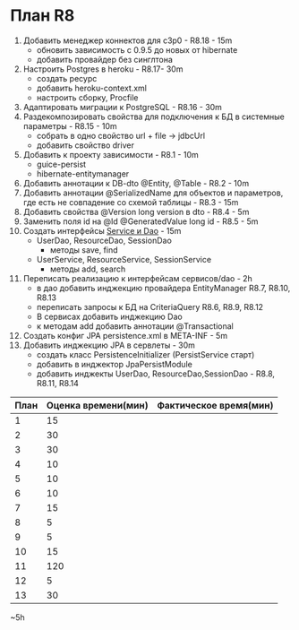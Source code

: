 # План R8
1. Добавить менеджер коннектов для c3p0 - R8.18 - 15m
    - обновить зависимость с 0.9.5 до новых от hibernate
    - добавить провайдер без синглтона 
2. Настроить Postgres в heroku - R8.17- 30m
    - создать ресурс 
    - добавить heroku-context.xml 
    - настроить сборку, Procfile
3. Адаптировать  миграции к PostgreSQL - R8.16 - 30m
4. Раздекомпозировать свойства для подключения к БД в системные параметры - R8.15 - 10m
    - собрать в одно свойство url + file -> jdbcUrl 
    - добавить свойство driver
5. Добавить к проекту зависимости - R8.1 - 10m 
    - guice-persist
    - hibernate-entitymanager
6. Добавить аннотации к DB-dto @Entity, @Table - R8.2 - 10m
7. Добавить аннотации @SerializedName для объектов и параметров, где есть не совпадение со схемой таблицы - R8.3 - 15m
8. Добавить свойства @Version long version в dto - R8.4 - 5m
9. Заменить поля id на @Id @GeneratedValue long id - R8.5 - 5m
10. Создать интерфейсы [Service и Dao](https://github.com/pratik006/java-tutorials/wiki/Google-Guice-with-JPA) - 15m
    - UserDao, ResourceDao, SessionDao
        - методы save, find
    - UserService, ResourceService, SessionService
        - методы add, search 
11. Переписать реализацию к интерфейсам сервисов/dao - 2h 
    - в дао добавить инджекцию провайдера EntityManager R8.7, R8.10, R8.13
    - переписать запросы к БД на CriteriaQuery  R8.6, R8.9, R8.12
    - В сервисах добавить инджекцию Dao
    - к методам add добавить аннотации @Transactional
12. Cоздать  конфиг JPA persistence.xml в META-INF - 5m
13. Добавить инджекцию JPA в сервлеты - 30m
    - создать класс PersistenceInitializer (PersistService старт)
    - добавить в инджектор JpaPersistModule
    - добавить инджекты UserDao, ResourceDao,SessionDao - R8.8, R8.11, R8.14

| План | Оценка времени(мин) | Фактическое время(мин)| 
| ---| --- | ---|
| 1| 15 | |
| 2| 30 | |
| 3| 30 | |
| 4| 10 | |
| 5| 10 | |
| 6| 10 | |
| 7| 15 | |
| 8| 5  | |
| 9 | 5 |
| 10| 15 | |
| 11| 120 | |
| 12| 5 | |
| 13| 30 | |

~5h
